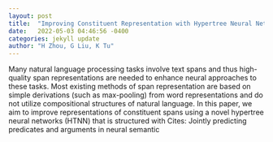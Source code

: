 ```yaml
---
layout: post
title:  "Improving Constituent Representation with Hypertree Neural Networks"
date:   2022-05-03 04:46:56 -0400
categories: jekyll update
author: "H Zhou, G Liu, K Tu"
---
```

Many natural language processing tasks involve text spans and thus high-quality span representations are needed to enhance neural approaches to these tasks. Most existing methods of span representation are based on simple derivations (such as max-pooling) from word representations and do not utilize compositional structures of natural language. In this paper, we aim to improve representations of constituent spans using a novel hypertree neural networks (HTNN) that is structured with Cites: Jointly predicting predicates and arguments in neural semantic
